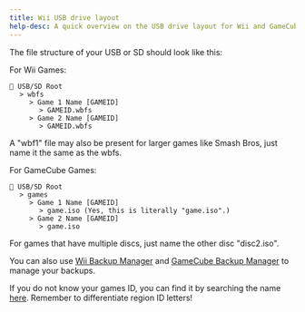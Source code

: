 ```yaml
---
title: Wii USB drive layout
help-desc: A quick overview on the USB drive layout for Wii and GameCube games
---
```


The file structure of your USB or SD should look like this:

For Wii Games:
```
💾 USB/SD Root
⠀⠀> wbfs
⠀⠀⠀⠀> Game 1 Name [GAMEID]
⠀⠀⠀⠀⠀⠀> GAMEID.wbfs
⠀⠀⠀⠀> Game 2 Name [GAMEID]
⠀⠀⠀⠀⠀⠀> GAMEID.wbfs
```
A "wbf1" file may also be present for larger games like Smash Bros, just name it the same as the wbfs.

For GameCube Games:
```
💾 USB/SD Root
⠀⠀> games
⠀⠀⠀⠀> Game 1 Name [GAMEID]
⠀⠀⠀⠀⠀⠀> game.iso (Yes, this is literally "game.iso".)
⠀⠀⠀⠀> Game 2 Name [GAMEID]
⠀⠀⠀⠀⠀⠀> game.iso
```
For games that have multiple discs, just name the other disc "disc2.iso".

You can also use [Wii Backup Manager](https://wii.hacks.guide/wii-backups#using-wii-backup-manager) and [GameCube Backup Manager](https://wii.hacks.guide/gc-backups) to manage your backups.

If you do not know your games ID, you can find it by searching the name [here](https://www.gametdb.com). Remember to differentiate region ID letters!
